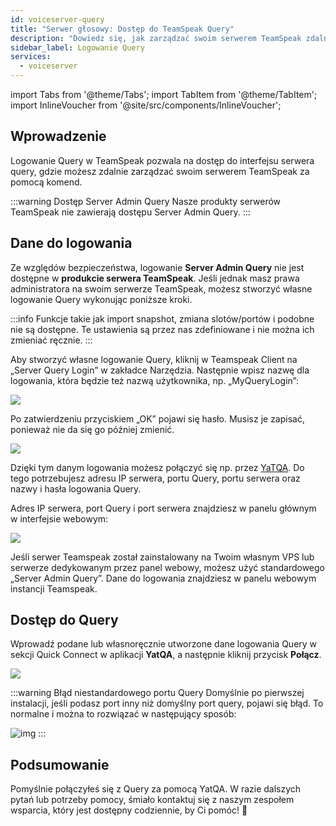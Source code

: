 ```yaml
---
id: voiceserver-query
title: "Serwer głosowy: Dostęp do TeamSpeak Query"
description: "Dowiedz się, jak zarządzać swoim serwerem TeamSpeak zdalnie za pomocą Query Login, aby efektywnie kontrolować i administrować serwerem → Sprawdź teraz"
sidebar_label: Logowanie Query
services:
  - voiceserver
---
```


import Tabs from '@theme/Tabs';
import TabItem from '@theme/TabItem';
import InlineVoucher from '@site/src/components/InlineVoucher';

## Wprowadzenie

Logowanie Query w TeamSpeak pozwala na dostęp do interfejsu serwera query, gdzie możesz zdalnie zarządzać swoim serwerem TeamSpeak za pomocą komend.

:::warning Dostęp Server Admin Query
Nasze produkty serwerów TeamSpeak nie zawierają dostępu Server Admin Query. 
:::

<InlineVoucher />

## Dane do logowania

<Tabs>
<TabItem value="Webinterface" label="Produkt serwera TeamSpeak" default>

Ze względów bezpieczeństwa, logowanie **Server Admin Query** nie jest dostępne w **produkcie serwera TeamSpeak**. Jeśli jednak masz prawa administratora na swoim serwerze TeamSpeak, możesz stworzyć własne logowanie Query wykonując poniższe kroki.

:::info
Funkcje takie jak import snapshot, zmiana slotów/portów i podobne nie są dostępne. Te ustawienia są przez nas zdefiniowane i nie można ich zmieniać ręcznie. 
:::

Aby stworzyć własne logowanie Query, kliknij w Teamspeak Client na „Server Query Login” w zakładce Narzędzia.
Następnie wpisz nazwę dla logowania, która będzie też nazwą użytkownika, np. „MyQueryLogin”:

![](https://screensaver01.zap-hosting.com/index.php/s/gMeQtSTkrtRzbk7/preview)

Po zatwierdzeniu przyciskiem „OK” pojawi się hasło. Musisz je zapisać, ponieważ nie da się go później zmienić.

![](https://screensaver01.zap-hosting.com/index.php/s/c7W3mzRMJ4EP23E/preview)

Dzięki tym danym logowania możesz połączyć się np. przez [YaTQA](https://yat.qa). Do tego potrzebujesz adresu IP serwera, portu Query, portu serwera oraz nazwy i hasła logowania Query.

Adres IP serwera, port Query i port serwera znajdziesz w panelu głównym w interfejsie webowym:

![](https://screensaver01.zap-hosting.com/index.php/s/RGsk8wfBkoCPzA4/preview)

</TabItem>
<TabItem value="self_hosted" label="Self hosted (VPS/serwer dedykowany)">

Jeśli serwer Teamspeak został zainstalowany na Twoim własnym VPS lub serwerze dedykowanym przez panel webowy, możesz użyć standardowego „Server Admin Query”. Dane do logowania znajdziesz w panelu webowym instancji Teamspeak.

</TabItem>
</Tabs>

## Dostęp do Query

Wprowadź podane lub własnoręcznie utworzone dane logowania Query w sekcji Quick Connect w aplikacji **YatQA**, a następnie kliknij przycisk **Połącz**.

![](https://screensaver01.zap-hosting.com/index.php/s/ZaBNRaQxfSjHKwT/download)

:::warning Błąd niestandardowego portu Query
Domyślnie po pierwszej instalacji, jeśli podasz port inny niż domyślny port query, pojawi się błąd. To normalne i można to rozwiązać w następujący sposób:

![img](https://screensaver01.zap-hosting.com/index.php/s/3mofjG5RKPM9yBW/download)
:::

## Podsumowanie

Pomyślnie połączyłeś się z Query za pomocą YatQA. W razie dalszych pytań lub potrzeby pomocy, śmiało kontaktuj się z naszym zespołem wsparcia, który jest dostępny codziennie, by Ci pomóc! 🙂

<InlineVoucher />